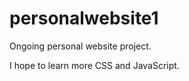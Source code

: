 personalwebsite1
================

Ongoing personal website project.

I hope to learn more CSS and JavaScript.
